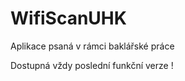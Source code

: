 WifiScanUHK
===========

Aplikace psaná v rámci baklářské práce


Dostupná vždy poslední funkční verze !
